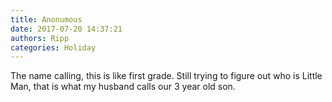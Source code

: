 ```yaml
---
title: Anonumous
date: 2017-07-20 14:37:21
authors: Ripp
categories: Holiday
---
```


 The name calling, this is like first grade. Still trying to figure out who is Little Man, that is what my husband calls our 3 year old son.